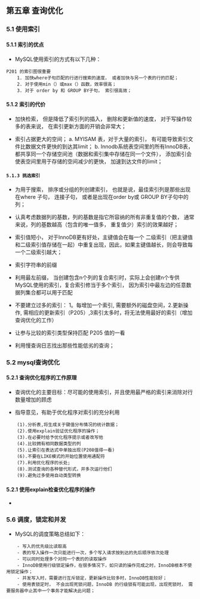 ## 第五章  查询优化

### 5.1 使用索引

#### 5.1.1 索引的优点

- MySQL使用索引的方式有以下几种：

~~~
P201 的索引图很重要
    1. 加快where子句匹配的行进行搜索的速度， 或者加快与另一个表的行的匹配；
    2. 对于使用min（）或max（）函数，效率很高；
    3. 对于 order by 和 GROUP BY子句， 索引很高效；
~~~

#### 5.1.2 索引的代价

- 加快检索， 但是降低了索引列的插入， 删除和更新值的速度， 对于写操作较多的表来说， 在索引更新方面的开销会非常大；

- 索引占据更大的空间；
    a. MYISAM 表，对于大量的索引， 有可能导致索引文件比数据文件更快的到达其limit；
    b. Innodb系统表空间里的所有InnoDB表， 都共享同一个存储空间池（数据和索引集中存储在同一个文件）， 添加索引会使表空间里用于存储的空间减少的更快， 加速到达文件的limit；

#### `5.1.3 挑选索引`

- 为用于搜索， 排序或分组的列创建索引， 也就是说，最佳索引列是那些出现在where 子句， 连接子句， 或者是出现在order by或 GROUP BY子句中的列；

- 认真考虑数据列的基数，列的基数是指它所容纳的所有非重复值的个数， 通常来说，列的基数越高（包含的唯一值多， 重复值少）索引的效果越好；

- 索引值短小， 对于InnoDB更有好处，主键值会在每一个 二级索引（把主键值和二级索引值存储在一起）中重复出现，因此，如果主键值越长，则会导致每一个二级索引越大；

- 索引字符串的前缀

- 利用最左前缀， 当创建包含n个列的复合索引时，实际上会创建n个专供MySQL使用的索引，复合索引修当于多个索引， 因为索引中最左边的任意数据列集合都可以用于匹配

- 不要建立过多的索引： 1。每增加一个索引, 需要额外的磁盘空间，2.更新操作, 需相应的更新索引（P205）,3索引太多时，将无法使用最好的索引（增加查询优化的工作）

- 让参与比较的索引类型保持匹配 P205 值的一看

- 利用慢查询日志找出那些性能低劣的查询；


### 5.2 mysql查询优化

#### 5.2.1 查询优化程序的工作原理

- 查询优化的主要目标：尽可能的使用索引，并且使用最严格的索引来消除对行数量增加的顾虑

- 指导意见，有助于优化程序对索引的充分利用

~~~
    (1).分析表,将生成关于键值分布情况的统计数据；
    (2).使用explain验证优化程序的操作；
    (3).在必要时给予优化程序提示或者改写他
    (4).比较拥有相同数据类型的列
    (5).让索引在表达式中单独出现(P208值得一看)
    (6).不要在LIKE模式的开始位置使用通配符
    (7).利用优化程序的长处;
    (8).测试查询的各种替代形式，并多次运行他们
    (9).避免过多使用自动类型转换
~~~

#### 5.2.1 使用explain检查优化程序的操作

- 





### 5.6 调度，锁定和并发

- MySQL的调度策略总结如下：

~~~
    - 写入的优先级比读取高
    - 表的写入操作一次只能进行一次，多个写入请求按到达的先后顺序依次处理
    - 可以同时处理多个对同一个表的的读取操作
    - InnoDB使用行级锁定操作，在很多情况下，如只读的操作完成之时，InnoDB根本不使用锁定操作；
    - 并发写入时，需要进行互斥锁定，更新操作比较多时，InnoDB性能较好；
    - 使用表锁定时， 不会出现死锁问题，InnoDB 的行级锁有可能出现，出现死锁时， 需要服务器中止其中一个事务才能解决此问题；
~~~







